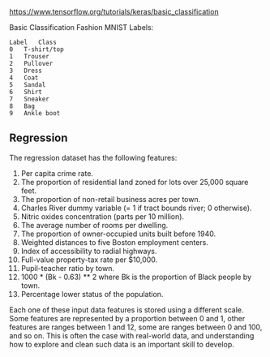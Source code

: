 https://www.tensorflow.org/tutorials/keras/basic_classification


Basic Classification Fashion MNIST Labels:
```
Label	Class
0	T-shirt/top
1	Trouser
2	Pullover
3	Dress
4	Coat
5	Sandal
6	Shirt
7	Sneaker
8	Bag
9	Ankle boot
```

## Regression
The regression dataset has  the following features:
1. Per capita crime rate.
2. The proportion of residential land zoned for lots over 25,000 square feet.
3. The proportion of non-retail business acres per town.
4. Charles River dummy variable (= 1 if tract bounds river; 0 otherwise).
5. Nitric oxides concentration (parts per 10 million).
6. The average number of rooms per dwelling.
7. The proportion of owner-occupied units built before 1940.
8. Weighted distances to five Boston employment centers.
9. Index of accessibility to radial highways.
10. Full-value property-tax rate per $10,000.
11. Pupil-teacher ratio by town.
12. 1000 * (Bk - 0.63) ** 2 where Bk is the proportion of Black people by town.
13. Percentage lower status of the population.

Each one of these input data features is stored using a different scale. Some features are represented by a proportion between 0 and 1, other features are ranges between 1 and 12, some are ranges between 0 and 100, and so on. This is often the case with real-world data, and understanding how to explore and clean such data is an important skill to develop.